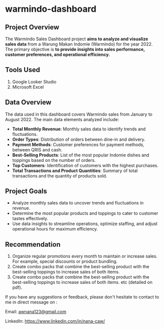 # warmindo-dashboard
## Project Overview
The Warmindo Sales Dashboard project **aims to analyze and visualize sales data** from a Warung Makan Indomie (Warmindo) for the year 2022. The primary objective is **to provide insights into sales performance, customer preferences, and operational efficiency.**
## Tools Used
1. Google Looker Studio
2. Microsoft Excel
## Data Overview
The data used in this dashboard covers Warmindo sales from January to August 2022. The main
data elements analyzed include:
* **Total Monthly Revenue**: Monthly sales data to identify trends and fluctuations.
* **Order Types**: Distribution of orders between dine-in and delivery.
* **Payment Methods**: Customer preferences for payment methods, between QRIS and cash.
* **Best-Selling Products**: List of the most popular Indomie dishes and toppings based on the
number of orders.
* **Top Customers**: Identification of customers with the highest purchases.
* **Total Transactions and Product Quantities**: Summary of total transactions and the quantity
of products sold.
## Project Goals
* Analyze monthly sales data to uncover trends and fluctuations in revenue.
* Determine the most popular products and toppings to cater to customer tastes effectively.
* Use data insights to streamline operations, optimize staffing, and adjust operational hours for maximum efficiency.
## Recommendation
1. Organize regular promotions every month to maintain or increase sales.
For example, special discounts or product bundling.
2. Create combo packs that combine the best-selling product with the
best-selling toppings to increase sales of both items.
3. Create combo packs that combine the best-selling product with the
best-selling toppings to increase sales of both items.
etc (detailed on pdf).

If you have any suggestions or feedback, please don't hesitate to contact to me in direct message on :

Email: awnana123@gmail.com 

LinkedIn: https://www.linkedin.com/in/nana-caw/
